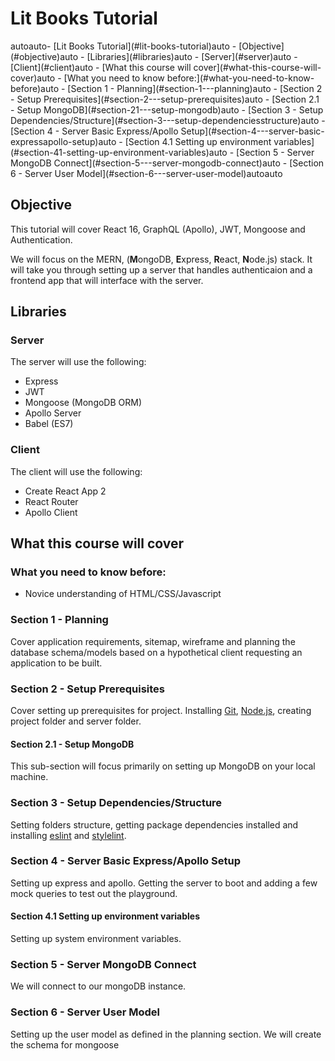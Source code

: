 # Lit Books Tutorial

<!-- TOC -->autoauto- [Lit Books Tutorial](#lit-books-tutorial)auto  - [Objective](#objective)auto  - [Libraries](#libraries)auto    - [Server](#server)auto    - [Client](#client)auto  - [What this course will cover](#what-this-course-will-cover)auto    - [What you need to know before:](#what-you-need-to-know-before)auto    - [Section 1 - Planning](#section-1---planning)auto    - [Section 2 - Setup Prerequisites](#section-2---setup-prerequisites)auto      - [Section 2.1 - Setup MongoDB](#section-21---setup-mongodb)auto    - [Section 3 - Setup Dependencies/Structure](#section-3---setup-dependenciesstructure)auto    - [Section 4 - Server Basic Express/Apollo Setup](#section-4---server-basic-expressapollo-setup)auto      - [Section 4.1 Setting up environment variables](#section-41-setting-up-environment-variables)auto    - [Section 5 - Server MongoDB Connect](#section-5---server-mongodb-connect)auto    - [Section 6 - Server User Model](#section-6---server-user-model)autoauto<!-- /TOC -->

## Objective

This tutorial will cover React 16, GraphQL (Apollo), JWT, Mongoose and Authentication.

We will focus on the MERN, (**M**ongoDB, **E**xpress, **R**eact, **N**ode.js) stack. It will take you through setting up a server that handles authenticaion and a frontend app that will interface with the server.

## Libraries

### Server

The server will use the following:
- Express
- JWT
- Mongoose (MongoDB ORM)
- Apollo Server
- Babel (ES7)

### Client

The client will use the following:
- Create React App 2
- React Router
- Apollo Client

## What this course will cover

### What you need to know before:
- Novice understanding of HTML/CSS/Javascript

### Section 1 - Planning

Cover application requirements, sitemap, wireframe and planning the database schema/models based on a hypothetical client requesting an application to be built.

### Section 2 - Setup Prerequisites

Cover setting up prerequisites for project. Installing [Git](https://git-scm.com/), [Node.js](https://nodejs.org/en/), creating project folder and server folder.

#### Section 2.1 - Setup MongoDB

This sub-section will focus primarily on setting up MongoDB on your local machine.

### Section 3 - Setup Dependencies/Structure

Setting folders structure, getting package dependencies installed and installing [eslint](https://eslint.org/) and [stylelint](https://github.com/stylelint/stylelint).

### Section 4 - Server Basic Express/Apollo Setup

Setting up express and apollo. Getting the server to boot and adding a few mock queries to test out the playground.

#### Section 4.1 Setting up environment variables

Setting up system environment variables.

### Section 5 - Server MongoDB Connect

We will connect to our mongoDB instance.

### Section 6 - Server User Model

Setting up the user model as defined in the planning section. We will create the schema for mongoose
